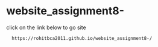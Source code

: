 # website_assignment8-
click on the link below to go site
            
      https://rohitbca2011.github.io/website_assignment8-/
